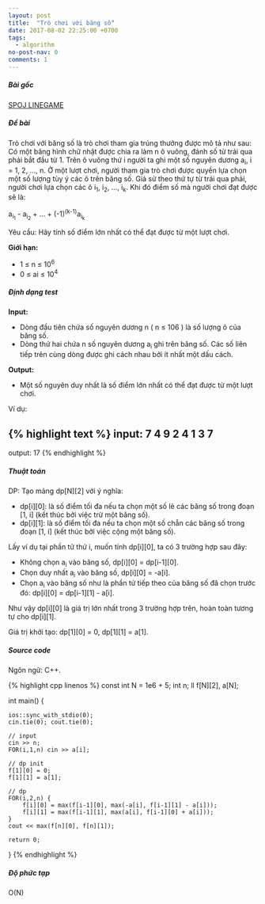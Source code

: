 ```yaml
---
layout: post
title:  "Trò chơi với băng số"
date: 2017-08-02 22:25:00 +0700
tags:
  - algorithm
no-post-nav: 0
comments: 1
---
```

##### **Bài gốc**
[SPOJ LINEGAME](http://vn.spoj.com/problems/LINEGAME/)

##### **Đề bài**
Trò chơi với băng số là trò chơi tham gia trúng thưởng được mô tả như sau: Có một băng hình chữ nhật được chia ra làm n ô vuông, đánh số từ trái qua phải bắt đầu từ 1. Trên ô vuông thứ i người ta ghi một số nguyên dương a<sub>i</sub>, i = 1, 2, ..., n. Ở một lượt chơi, người tham gia trò chơi được quyền lựa chọn một số lượng tùy ý các ô trên băng số. Giả sử theo thứ tự từ trái qua phải, người chơi lựa chọn các ô i<sub>1</sub>, i<sub>2</sub>, ..., i<sub>k</sub>. Khi đó điểm số mà người chơi đạt được sẽ là:

a<sub>i<sub>1</sub></sub> - a<sub>i<sub>2</sub></sub> + ... + (-1)<sup>(k-1)</sup>a<sub>i<sub>k</sub></sub>

Yêu cầu: Hãy tính số điểm lớn nhất có thể đạt được từ một lượt chơi.

**Giới hạn:**

* 1 ≤ n ≤ 10<sup>6</sup>
* 0 ≤ ai ≤ 10<sup>4</sup>

##### **Định dạng test**
**Input:**

* Dòng đầu tiên chứa số nguyên dương n ( n ≤ 106 ) là số lượng ô của băng số.
* Dòng thứ hai chứa n số nguyên dương a<sub>i</sub> ghi trên băng số. Các số liên tiếp trên cùng dòng được ghi cách nhau bởi ít nhất một dấu cách.

**Output:**
* Một số nguyên duy nhất là số điểm lớn nhất có thể đạt được từ một lượt chơi.


Ví dụ:

{% highlight text %}
input:
7
4 9 2 4 1 3 7
---
output:
17
{% endhighlight %}

##### **Thuật toán**

DP: Tạo mảng dp[N][2] với ý nghĩa:
* dp[i][0]: là số điểm tối đa nếu ta chọn một số lẻ các băng số trong đoạn [1, i] (kết thúc bởi việc trừ một băng số).
* dp[i][1]: là số điểm tối đa nếu ta chọn một số chẵn các băng số trong đoạn [1, i] (kết thúc bởi việc cộng một băng số).

Lấy ví dụ tại phần tử thứ i, muốn tính dp[i][0], ta có 3 trường hợp sau đây:
* Không chọn a<sub>i</sub> vào băng số, dp[i][0] = dp[i-1][0].
* Chọn duy nhất a<sub>i</sub> vào băng số, dp[i][0] = -a[i].
* Chọn a<sub>i</sub> vào băng số như là phần tử tiếp theo của băng số đã chọn trước đó: dp[i][0] = dp[i-1][1] - a[i].

Như vậy dp[i][0] là giá trị lớn nhất trong 3 trường hợp trên, hoàn toàn tương tự cho dp[i][1].

Giá trị khởi tạo: dp[1][0] = 0, dp[1][1] = a[1].

##### **Source code**

Ngôn ngữ: C++.

{% highlight cpp linenos %}
const int N = 1e6 + 5;
int n;
ll f[N][2], a[N];

int main() {

    ios::sync_with_stdio(0);
    cin.tie(0); cout.tie(0);

    // input
    cin >> n;
    FOR(i,1,n) cin >> a[i];

    // dp init
    f[1][0] = 0;
    f[1][1] = a[1];

    // dp
    FOR(i,2,n) {
        f[i][0] = max(f[i-1][0], max(-a[i], f[i-1][1] - a[i]));
        f[i][1] = max(f[i-1][1], max(a[i], f[i-1][0] + a[i]));
    }
    cout << max(f[n][0], f[n][1]);

    return 0;
}
{% endhighlight %}

##### **Độ phức tạp**
O(N)
